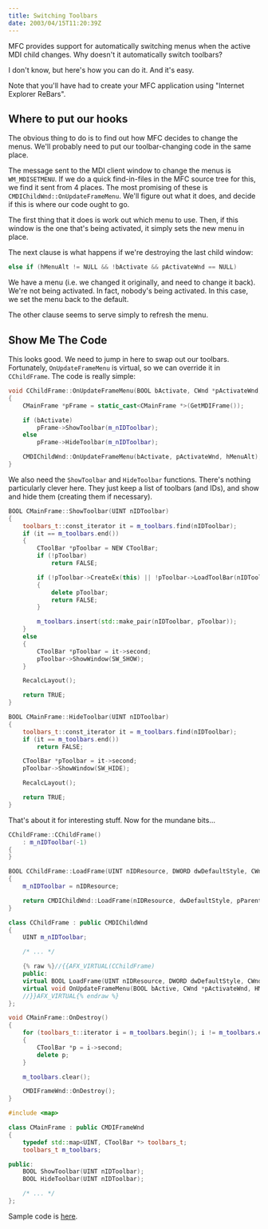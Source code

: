 ```yaml
---
title: Switching Toolbars
date: 2003/04/15T11:20:39Z
---
```


MFC provides support for automatically switching menus when the active MDI child changes. Why doesn't it automatically
switch toolbars?

I don't know, but here's how you can do it. And it's easy.

Note that you'll have had to create your MFC application using "Internet Explorer ReBars".

## Where to put our hooks

The obvious thing to do is to find out how MFC decides to change the menus. We'll probably need to put our
toolbar-changing code in the same place.

The message sent to the MDI client window to change the menus is `WM_MDISETMENU`. If we do a quick find-in-files in the
MFC source tree for this, we find it sent from 4 places. The most promising of these is
`CMDIChildWnd::OnUpdateFrameMenu`. We'll figure out what it does, and decide if this is where our code ought to go.

The first thing that it does is work out which menu to use. Then, if this window is the one that's being activated, it
simply sets the new menu in place.

The next clause is what happens if we're destroying the last child window:

```c++
else if (hMenuAlt != NULL && !bActivate && pActivateWnd == NULL)
```

We have a menu (i.e. we changed it originally, and need to change it back). We're not being activated. In fact, nobody's
being activated. In this case, we set the menu back to the default.

The other clause seems to serve simply to refresh the menu.

## Show Me The Code

This looks good. We need to jump in here to swap out our toolbars. Fortunately, `OnUpdateFrameMenu` is virtual, so we
can override it in `CChildFrame`. The code is really simple:

```c++
void CChildFrame::OnUpdateFrameMenu(BOOL bActivate, CWnd *pActivateWnd, HMENU hMenuAlt)
{
    CMainFrame *pFrame = static_cast<CMainFrame *>(GetMDIFrame());

    if (bActivate)
        pFrame->ShowToolbar(m_nIDToolbar);
    else
        pFrame->HideToolbar(m_nIDToolbar);

    CMDIChildWnd::OnUpdateFrameMenu(bActivate, pActivateWnd, hMenuAlt);
}
```

We also need the `ShowToolbar` and `HideToolbar` functions. There's nothing particularly clever
here. They just keep a list of toolbars (and IDs), and show and hide them (creating them if necessary).

```c++
BOOL CMainFrame::ShowToolbar(UINT nIDToolbar)
{
    toolbars_t::const_iterator it = m_toolbars.find(nIDToolbar);
    if (it == m_toolbars.end())
    {
        CToolBar *pToolbar = NEW CToolBar;
        if (!pToolbar)
            return FALSE;

        if (!pToolbar->CreateEx(this) || !pToolbar->LoadToolBar(nIDToolbar) || !m_wndReBar.AddBar(pToolbar))
        {
            delete pToolbar;
            return FALSE;
        }

        m_toolbars.insert(std::make_pair(nIDToolbar, pToolbar));
    }
    else
    {
        CToolBar *pToolbar = it->second;
        pToolbar->ShowWindow(SW_SHOW);
    }

    RecalcLayout();

    return TRUE;
}

BOOL CMainFrame::HideToolbar(UINT nIDToolbar)
{
    toolbars_t::const_iterator it = m_toolbars.find(nIDToolbar);
    if (it == m_toolbars.end())
        return FALSE;

    CToolBar *pToolbar = it->second;
    pToolbar->ShowWindow(SW_HIDE);

    RecalcLayout();

    return TRUE;
}
```

That's about it for interesting stuff. Now for the mundane bits...

```c++
CChildFrame::CChildFrame()
    : m_nIDToolbar(-1)
{
}
```

```c++
BOOL CChildFrame::LoadFrame(UINT nIDResource, DWORD dwDefaultStyle, CWnd *pParentWnd, CCreateContext *pContext)
{
    m_nIDToolbar = nIDResource;

    return CMDIChildWnd::LoadFrame(nIDResource, dwDefaultStyle, pParentWnd, pContext);
}
```

```c++
class CChildFrame : public CMDIChildWnd
{
    UINT m_nIDToolbar;

    /* ... */

    {% raw %}//{{AFX_VIRTUAL(CChildFrame)
    public:
    virtual BOOL LoadFrame(UINT nIDResource, DWORD dwDefaultStyle, CWnd *pParentWnd, CCreateContext *pContext = NULL);
    virtual void OnUpdateFrameMenu(BOOL bActive, CWnd *pActivateWnd, HMENU hMenuAlt);
    //}}AFX_VIRTUAL{% endraw %}
};
```

```c++
void CMainFrame::OnDestroy()
{
    for (toolbars_t::iterator i = m_toolbars.begin(); i != m_toolbars.end(); ++i)
    {
        CToolBar *p = i->second;
        delete p;
    }

    m_toolbars.clear();

    CMDIFrameWnd::OnDestroy();
}
```

```c++
#include <map>

class CMainFrame : public CMDIFrameWnd
{
    typedef std::map<UINT, CToolBar *> toolbars_t;
    toolbars_t m_toolbars;

public:
    BOOL ShowToolbar(UINT nIDToolbar);
    BOOL HideToolbar(UINT nIDToolbar);

    /* ... */
};
```

Sample code is [here](toolbar_switch.zip).
